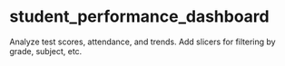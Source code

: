 # student_performance_dashboard
Analyze test scores, attendance, and trends. Add slicers for filtering by grade, subject, etc.
